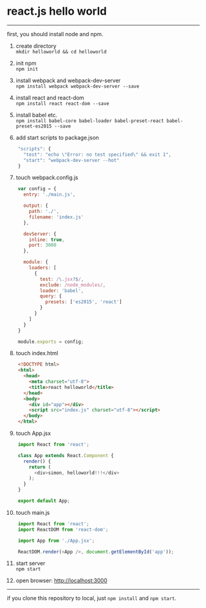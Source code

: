 # react.js hello world
---
first, you should install node and npm.

1. create directory  
    `mkdir helloworld && cd helloworld`

2. init npm  
    `npm init`

3. install webpack and webpack-dev-server  
    `npm install webpack webpack-dev-server --save`

4. install react and react-dom  
    `npm install react react-dom --save`

5. install babel etc.  
    `npm install babel-core babel-loader babel-preset-react babel-preset-es2015 --save`

6. add start scripts to package.json
```javascript
    "scripts": {
      "test": "echo \"Error: no test specified\" && exit 1",
      "start": "webpack-dev-server --hot"
    }
```

7. touch webpack.config.js
```javascript
    var config = {
      entry: './main.js',

      output: {
        path: './',
        filename: 'index.js'
      },

      devServer: {
        inline: true,
        port: 3000
      },

      module: {
        loaders: [
          {
            test: /\.jsx?$/,
            exclude: /node_modules/,
            loader: 'babel',
            query: {
              presets: ['es2015', 'react']
            }
          }
        ]
      }
    }

    module.exports = config;
```

8. touch index.html
```html
    <!DOCTYPE html>
    <html>
      <head>
        <meta charset="utf-8">
        <title>react helloworld</title>
      </head>
      <body>
        <div id="app"></div>
        <script src="index.js" charset="utf-8"></script>
      </body>
    </html>
```

9. touch App.jsx
```javascript
    import React from 'react';

    class App extends React.Component {
      render() {
        return (
          <div>simon, helloworld!!!</div>
        );
      }
    }

    export default App;
```

10. touch main.js
```javascript
    import React from 'react';
    import ReactDOM from 'react-dom';

    import App from './App.jsx';

    ReactDOM.render(<App />, document.getElementById('app'));
```

11. start server  
    `npm start`

12. open browser: [http://localhost:3000](http://localhost:3000)

---
if you clone this repository to local, just `npm install` and `npm start`.

